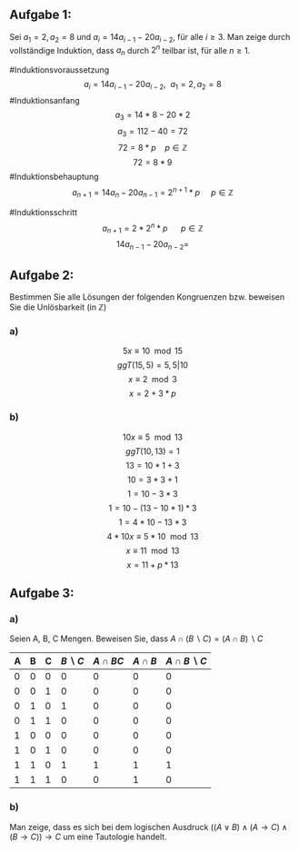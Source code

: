 ## Aufgabe 1: 
Sei $a_{1} = 2, a_{2} = 8$ und $a_{i} = 14a_{i-1} − 20a_{i-2}$, für alle $i ≥ 3$. Man zeige durch vollständige Induktion, dass $a_n$ durch $2^{n}$ teilbar ist, für alle $n ≥ 1$.

#Induktionsvoraussetzung
$$
a_{i} = 14a_{i-1} - 20a_{i-2}, ~~a_{1}=2,a_{2}=8
$$
#Induktionsanfang
$$
a_{3}=14*8-20*2
$$
$$
a_{3} = 112 - 40 = 72 
$$
$$
72 = 8 * p ~~~~p\in \mathbb{Z}
$$
$$
72 = 8 * 9
$$
#Induktionsbehauptung
$$
a_{n+1}=14a_{n}-20a_{n-1} = 2^{n+1} *p ~~~~~p\in \mathbb{Z}
$$

#Induktionsschritt
$$
a_{n+1} = 2*2^{n}*p ~~~~~~p\in \mathbb{Z}
$$
$$
14a_{n-1}-20a_{n-2} = 
$$
## Aufgabe 2: 
Bestimmen Sie alle Lösungen der folgenden Kongruenzen bzw. beweisen Sie die Unlösbarkeit
(in $\mathbb{Z}$)

### a) 
$$5x ≡ 10 \mod 15$$
$$
ggT(15,5)=5, 5| 10
$$
$$
x \equiv 2 \mod 3
$$
$$
x=2+3*p
$$
### b) 
$$10x ≡ 5 \mod 13$$
$$
ggT(10,13)=1
$$
$$
13 = 10 * 1 +3
$$
$$
10 = 3*3 +1
$$
$$
1= 10-3*3
$$
$$
1 = 10 - (13-10*1)*3
$$
$$
1 = 4*10-13*3
$$
$$
4*10x\equiv5*10 \mod 13
$$
$$
x \equiv 11 \mod 13
$$
$$
x = 11 + p * 13
$$
## Aufgabe 3:

### a) 
Seien A, B, C Mengen. Beweisen Sie, dass
$A ∩ (B \backslash C) = (A ∩ B) \backslash C$

| A   | B   | C   | $B\backslash C$ | $A\cap BC$ | $A \cap B$ | $A \cap B \backslash C$ |
| --- | --- | --- | --------------- | ---------- | ---------- | ----------------------- |
| 0   | 0   | 0   | 0               | 0          | 0          | 0                       |
| 0   | 0   | 1   | 0               | 0          | 0          | 0                       |
| 0   | 1   | 0   | 1               | 0          | 0          | 0                       |
| 0   | 1   | 1   | 0               | 0          | 0          | 0                       |
| 1   | 0   | 0   | 0               | 0          | 0          | 0                       |
| 1   | 0   | 1   | 0               | 0          | 0          | 0                       |
| 1   | 1   | 0   | 1               | 1          | 1          | 1                       |
| 1   | 1   | 1   | 0               | 0          | 1          | 0                       |
 ### b) 
Man zeige, dass es sich bei dem logischen Ausdruck
$((A ∨ B) ∧ (A → C) ∧ (B → C)) → C$
um eine Tautologie handelt.
